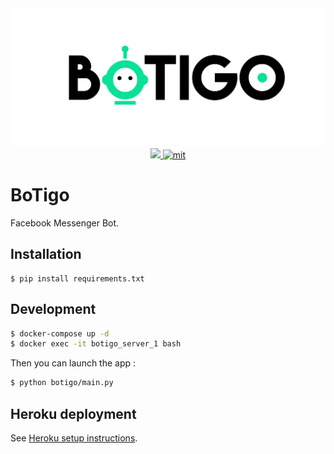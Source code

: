 <div>
  <div align="center">
    <img src="misc/BoTigo.png" alt="logo"/>
  </div>
<div>

<div align="center">
    <a href="https://www.codacy.com/app/axel-bellec/BoTigo?utm_source=github.com&amp;utm_medium=referral&amp;utm_content=axelbellec/BoTigo&amp;utm_campaign=Badge_Grade">
    	<img src="https://api.codacy.com/project/badge/Grade/e4d6711d1d5f43f8ac36a25f1944c1ee"/>
    </a>
	<a href="https://opensource.org/licenses/MIT">
		<img src="http://img.shields.io/:license-mit-ff69b4.svg?style=flat-square" alt="mit"/>
	</a>
</div>


# BoTigo

Facebook Messenger Bot.

## Installation

```
$ pip install requirements.txt
```

## Development

```sh
$ docker-compose up -d
$ docker exec -it botigo_server_1 bash
```

Then you can launch the app :
```sh
$ python botigo/main.py
```

## Heroku deployment

See [Heroku setup instructions](https://github.com/axelbellec/BoTigo/blob/master/heroku_setup.md).
